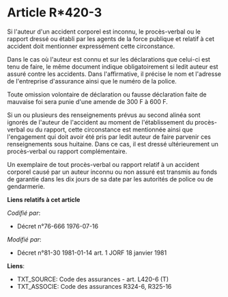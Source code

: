 # Article R*420-3

Si l'auteur d'un accident corporel est inconnu, le procès-verbal ou le rapport dressé ou établi par les agents de la force
publique et relatif à cet accident doit mentionner expressément cette circonstance.

Dans le cas où l'auteur est connu et sur les déclarations que celui-ci est tenu de faire, le même document indique
obligatoirement si ledit auteur est assuré contre les accidents. Dans l'affirmative, il précise le nom et l'adresse de
l'entreprise d'assurance ainsi que le numéro de la police.

Toute omission volontaire de déclaration ou fausse déclaration faite de mauvaise foi sera punie d'une amende de 300 F à 600
F.

Si un ou plusieurs des renseignements prévus au second alinéa sont ignorés de l'auteur de l'accident au moment de
l'établissement du procès-verbal ou du rapport, cette circonstance est mentionnée ainsi que l'engagement qui doit avoir été
pris par ledit auteur de faire parvenir ces renseignements sous huitaine. Dans ce cas, il est dressé ultérieurement un
procès-verbal ou rapport complémentaire.

Un exemplaire de tout procès-verbal ou rapport relatif à un accident corporel causé par un auteur inconnu ou non assuré est
transmis au fonds de garantie dans les dix jours de sa date par les autorités de police ou de gendarmerie.

**Liens relatifs à cet article**

_Codifié par_:

  - Décret n°76-666 1976-07-16

_Modifié par_:

  - Décret n°81-30 1981-01-14 art. 1 JORF 18 janvier 1981

**Liens**:

  - TXT_SOURCE: Code des assurances - art. L420-6 (T)
  - TXT_ASSOCIE: Code des assurances R324-6, R325-16
